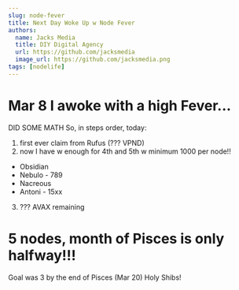 ```yaml
---
slug: node-fever
title: Next Day Woke Up w Node Fever
authors:
  name: Jacks Media
  title: DIY Digital Agency
  url: https://github.com/jacksmedia
  image_url: https://github.com/jacksmedia.png
tags: [nodelife]
---
```

# Mar 8 I awoke with a high Fever...


DID SOME MATH
So, in steps order, today:
1. first ever claim from Rufus (??? VPND)
2. now I have w enough for 4th and 5th w minimum 1000 per node!!
- Obsidian
- Nebulo - 789
- Nacreous
- Antoni - 15xx
3. ??? AVAX remaining

# 5 nodes, month of Pisces is only halfway!!!
Goal was 3 by the end of Pisces (Mar 20) Holy Shibs!

